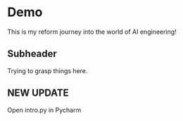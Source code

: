 # Demo

This is my reform journey into the world of AI engineering!

## Subheader

Trying to grasp things here.

## NEW UPDATE

Open intro.py in Pycharm

